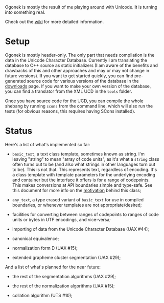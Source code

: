 Ogonek is mostly the result of me playing around with Unicode. It is turning
into something real.

Check out the [wiki] for more detailed information.

# Setup

Ogonek is mostly header-only. The only part that needs compilation is the data
in the Unicode Character Database. Currently I am translating the database to
C++ source as static initializers (I am aware of the benefits and drawbacks of
this and other approaches and may or may not change in future versions). If
you want to get started quickly, you can find pre-generated source code for
various versions of the database in the [downloads] page. If you want to make
your own version of the database, you can find a translator from the XML UCD in
the `tools` folder.

Once you have source code for the UCD, you can compile the whole shebang by
running `scons` from the command line, which will also run the tests (for
obvious reasons, this requires having SCons installed).

# Status

Here's a list of what's implemented so far:

 - `basic_text`, a text class template, sometimes known as string. I'm leaving
   "string" to mean "array of code units", as it's what a `string` class often
   turns out to be (and also what strings in other languages turn out to be).
   This is not that.  This represents text, regardless of encoding. It's a
   class template with template parameters for the underlying encoding and
   container but the interface it offers is for a range of codepoints. This
   makes conversions at API boundaries simple and type-safe. See this document
   for more info on the [motivation][text motivation] behind this class;

 - `any_text`, a type erased variant of `basic_text` for use in compiled
   boundaries, or whenever templates are not appropriate/desired;

 - facilities for converting between ranges of codepoints to ranges of code
   units or bytes in UTF encodings, and vice-versa;

 - importing of data from the Unicode Character Database (UAX #44);

 - canonical equivalence;

 - normalization form D (UAX #15);

 - extended grapheme cluster segmentation (UAX #29);

And a list of what's planned for the near future:

 - the rest of the segmentation algorithms (UAX #29);

 - the rest of the normalization algorithms (UAX #15);

 - collation algorithm (UTS #10);

  [text motivation]: http://gist.io/3166256
  [wiki]: http://bitbucket.org/martinhofernandes/ogonek/wiki/Home
  [downloads]: http://bitbucket.org/martinhofernandes/ogonek/downloads
